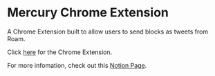 # Mercury Chrome Extension
A Chrome Extension built to allow users to send blocks as tweets from Roam.

Click [here](https://chrome.google.com/webstore/detail/mercury/fjclkljmpggljoimiocgcjhjgkcbknfm) for the Chrome Extension.

For more infomation, check out this [Notion Page](https://www.notion.so/Mercury-Chrome-Extension-bb9693614478409f8cdee409592affab).
